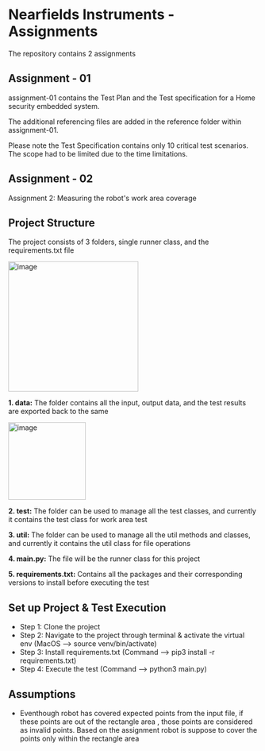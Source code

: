 # Nearfields Instruments - Assignments
The repository contains 2 assignments

## Assignment - 01
assignment-01 contains the Test Plan and the Test specification for a Home security embedded system.

The additional referencing files are added in the reference folder within assignment-01.

Please note the Test Specification contains only 10 critical test scenarios. The scope had to be limited due to the time limitations.


## Assignment - 02
Assignment 2: Measuring the robot's work area coverage

## Project Structure
The project consists of 3 folders, single runner class, and the requirements.txt file

<img width="262" alt="image" src="https://user-images.githubusercontent.com/107974358/182582959-6a9edd28-b076-4eb9-a484-572f5ba093ac.png">

**1. data:** The folder contains all the input, output data, and the test results are exported back to the same

<img width="156" alt="image" src="https://user-images.githubusercontent.com/107974358/182584142-75cbbc93-18e5-430a-9b46-427efd5fe3a0.png">

**2. test:** The folder can be used to manage all the test classes, and currently it contains the test class for work area test

**3. util:** The folder can be used to manage all the util methods and classes, and currently it contains the util class for file operations

**4. main.py:** The file will be the runner class for this project

**5. requirements.txt:** Contains all the packages and their corresponding versions to install before executing the test

## Set up Project & Test Execution
<ul>
  <li>Step 1: Clone the project</li>
  <li>Step 2: Navigate to the project through terminal & activate the virtual env (MacOS --> source venv/bin/activate)</li>
  <li>Step 3: Install requirements.txt (Command --> pip3 install -r requirements.txt)</li>
  <li>Step 4: Execute the test (Command --> python3 main.py)</li>
</ul>

## Assumptions
<ul>
  <li>Eventhough robot has covered expected points from the input file, if these points are out of the rectangle area , those points are considered as invalid points. Based on the assignment robot is suppose to cover the points only within the rectangle area</li>
</ul>
